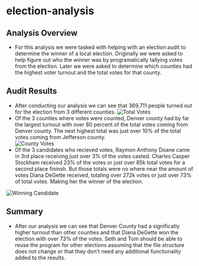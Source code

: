 
# election-analysis
## Analysis Overview
- For this analysis we were tasked with helping with an election audit to determine the winner of a local election.  Originally we were asked to help figure out who the winner was by programatically tallying votes from the election.  Later we were asked to determine which counties had the highest voter turnout and the total votes for that county.  

## Audit Results
- After conducting our analysis we can see that 369,711 people turned out for the election from 3 different counties. 
![Total Votes](https://user-images.githubusercontent.com/88349448/130382718-b1079141-6b06-4647-b779-67dc340f15e8.PNG)
- Of the 3 counties where votes were counted, Denver county had by far the largest turnout with over 80 percent of the total votes coming from Denver county.  The next highest total was just over 10% of the total votes coming from Jefferson county.  
![County Votes](https://user-images.githubusercontent.com/88349448/130382830-538bc7dd-7a22-43ca-b037-0b1964e1642b.PNG)
- Of the 3 candidates who recieved votes, Raymon Anthony Doane came in 3rd place receiving just over 3% of the votes casted.  Charles Casper Stockham received 23% of the votes or just over 85k total votes for a second place fininsh.  But those totals were no where near the amount of votes Diana DeGette received, totaling over 272k votes or just over 73% of total votes. Making her the winner of the election. 

![Winning Candidate](https://user-images.githubusercontent.com/88349448/130383145-50acc0f0-44ca-4e0d-ac79-cab98c5c366a.PNG)

## Summary
- After our analysis we can see that Denver County had a significatly higher turnout than other counties and that Diana DeGette won the election with over 73% of the votes.  Seth and Tom should be able to reuse the program for other elections assuming that the file structure does not change or that they don't need any additional functionality added to the results. 
